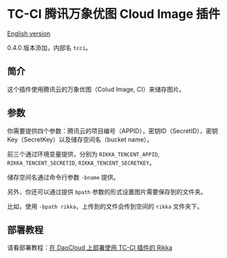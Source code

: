 # TC-CI 腾讯万象优图 Cloud Image 插件

[English version][version-en]

0.4.0 版本添加，内部名 `tcci`。

## 简介

这个插件使用腾讯云的万象优图（Colud Image, CI）来储存图片。

## 参数

你需要提供四个参数：腾讯云的项目编号（APPID），密钥ID（SecretID），密钥Key（SecretKey）以及储存空间名（bucket name）。

前三个通过环境变量提供，分别为 `RIKKA_TENCENT_APPID`, `RIKKA_TENCENT_SECRETID`, `RIKKA_TENCENT_SECRETKEY`。

储存空间名通过命令行参数 `-bname` 提供。

另外，你还可以通过提供 `bpath` 参数的形式设置图片需要保存到的文件夹。

比如，使用 `-bpath rikka`，上传到的文件会传到空间的 `rikka` 文件夹下。

## 部署教程

请看部署教程：[在 DaoCloud 上部署使用 TC-CI 插件的 Rikka][tcci-plugin-guide]

[version-en]: https://github.com/7sDream/rikka/blob/master/plugins/tencent/ci/README.md
[tcci-plugin-guide]: https://github.com/7sDream/rikka/wiki/%E4%BD%BF%E7%94%A8%E8%85%BE%E8%AE%AF-CI-%E6%8F%92%E4%BB%B6
